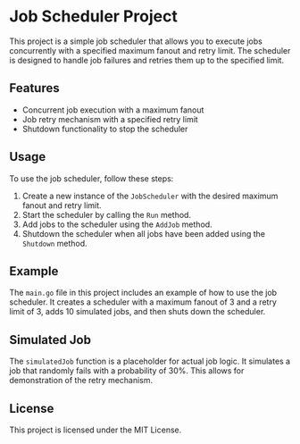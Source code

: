 # Job Scheduler Project

This project is a simple job scheduler that allows you to execute jobs concurrently with a specified maximum fanout and retry limit. The scheduler is designed to handle job failures and retries them up to the specified limit.

## Features

- Concurrent job execution with a maximum fanout
- Job retry mechanism with a specified retry limit
- Shutdown functionality to stop the scheduler

## Usage

To use the job scheduler, follow these steps:

1. Create a new instance of the `JobScheduler` with the desired maximum fanout and retry limit.
2. Start the scheduler by calling the `Run` method.
3. Add jobs to the scheduler using the `AddJob` method.
4. Shutdown the scheduler when all jobs have been added using the `Shutdown` method.

## Example

The `main.go` file in this project includes an example of how to use the job scheduler. It creates a scheduler with a maximum fanout of 3 and a retry limit of 3, adds 10 simulated jobs, and then shuts down the scheduler.

## Simulated Job

The `simulatedJob` function is a placeholder for actual job logic. It simulates a job that randomly fails with a probability of 30%. This allows for demonstration of the retry mechanism.

## License

This project is licensed under the MIT License.
